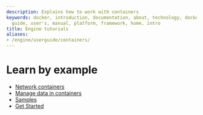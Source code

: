 ```yaml
---
description: Explains how to work with containers
keywords: docker, introduction, documentation, about, technology, docker.io, user,
  guide, user's, manual, platform, framework, home, intro
title: Engine tutorials
aliases:
- /engine/userguide/containers/
---
```


# Learn by example

* [Network containers](networkingcontainers.md)
* [Manage data in containers](../../storage/volumes.md)
* [Samples](../../samples/index.md)
* [Get Started](../../get-started/index.md)